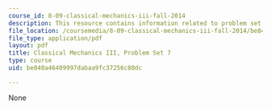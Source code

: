 ```yaml
---
course_id: 8-09-classical-mechanics-iii-fall-2014
description: This resource contains information related to problem set 7.
file_location: /coursemedia/8-09-classical-mechanics-iii-fall-2014/be840a46409997dabaa9fc37256c80dc_MIT8_09F14_pset7.pdf
file_type: application/pdf
layout: pdf
title: Classical Mechanics III, Problem Set 7
type: course
uid: be840a46409997dabaa9fc37256c80dc

---
```

None